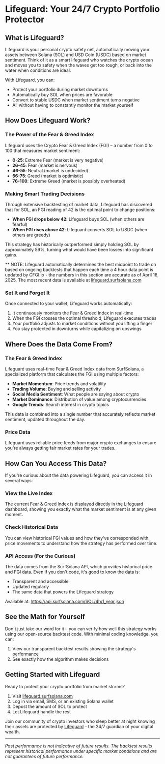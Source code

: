# Lifeguard: Your 24/7 Crypto Portfolio Protector

## What is Lifeguard?

Lifeguard is your personal crypto safety net, automatically moving your assets between Solana (SOL) and USD Coin (USDC) based on market sentiment. Think of it as a smart lifeguard who watches the crypto ocean and moves you to safety when the waves get too rough, or back into the water when conditions are ideal.

With Lifeguard, you can:
- Protect your portfolio during market downturns
- Automatically buy SOL when prices are favorable
- Convert to stable USDC when market sentiment turns negative
- All without having to constantly monitor the market yourself

## How Does Lifeguard Work?

### The Power of the Fear & Greed Index

Lifeguard uses the Crypto Fear & Greed Index (FGI) – a number from 0 to 100 that measures market sentiment:
- **0-25**: Extreme Fear (market is very negative)
- **26-45**: Fear (market is nervous)
- **46-55**: Neutral (market is undecided)
- **56-75**: Greed (market is optimistic)
- **76-100**: Extreme Greed (market is possibly overheated)

### Making Smart Trading Decisions

Through extensive backtesting of market data, Lifeguard has discovered that for SOL, an FGI reading of 42 is the optimal point to change positions:

- **When FGI drops below 42**: Lifeguard buys SOL (when others are fearful)
- **When FGI rises above 42**: Lifeguard converts SOL to USDC (when others are greedy)

This strategy has historically outperformed simply holding SOL by approximately 59%, turning what would have been losses into significant gains.

** NOTE: Lifeguard automatically determines the best midpoint to trade on based on ongoing backtests that happen each time a 4 hour data point is updated by CFGI.io - the numbers in this section are accurate as of April 18, 2025. The most recent data is available at [lifeguard.surfsolana.com](https://lifeguard.surfsolana.com)

### Set It and Forget It

Once connected to your wallet, Lifeguard works automatically:
1. It continuously monitors the Fear & Greed Index in real-time
2. When the FGI crosses the optimal threshold, Lifeguard executes trades
3. Your portfolio adjusts to market conditions without you lifting a finger
4. You stay protected in downturns while capitalizing on upswings

## Where Does the Data Come From?

### The Fear & Greed Index

Lifeguard uses real-time Fear & Greed Index data from SurfSolana, a specialized platform that calculates the FGI using multiple factors:

- **Market Momentum**: Price trends and volatility
- **Trading Volume**: Buying and selling activity
- **Social Media Sentiment**: What people are saying about crypto
- **Market Dominance**: Distribution of value among cryptocurrencies
- **Google Trends**: Search interest in crypto topics

This data is combined into a single number that accurately reflects market sentiment, updated throughout the day.

### Price Data

Lifeguard uses reliable price feeds from major crypto exchanges to ensure you're always getting fair market rates for your trades.

## How Can You Access This Data?

If you're curious about the data powering Lifeguard, you can access it in several ways:

### View the Live Index

The current Fear & Greed Index is displayed directly in the Lifeguard dashboard, showing you exactly what the market sentiment is at any given moment.

### Check Historical Data

You can view historical FGI values and how they've corresponded with price movements to understand how the strategy has performed over time.

### API Access (For the Curious)

The data comes from the SurfSolana API, which provides historical price and FGI data. Even if you don't code, it's good to know the data is:
- Transparent and accessible
- Updated regularly
- The same data that powers the Lifeguard strategy

Available at: https://api.surfsolana.com/SOL/4h/1_year.json

## See the Math for Yourself

Don't just take our word for it – you can verify how well this strategy works using our open-source backtest code. With minimal coding knowledge, you can:

1. View our transparent backtest results showing the strategy's performance
2. See exactly how the algorithm makes decisions

## Getting Started with Lifeguard

Ready to protect your crypto portfolio from market storms?

1. Visit [lifeguard.surfsolana.com](https://lifeguard.surfsolana.com)
2. Log in via email, SMS, or an existing Solana wallet
3. Depost the amount of SOL to protect
4. Let Lifeguard handle the rest

Join our community of crypto investors who sleep better at night knowing their assets are protected by [Lifeguard](https://lifeguard.surfsolana.com) – the 24/7 guardian of your digital wealth.

---

*Past performance is not indicative of future results. The backtest results represent historical performance under specific market conditions and are not guarantees of future performance.*